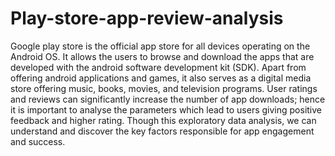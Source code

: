 # Play-store-app-review-analysis
Google play store is the official app store for all devices operating on the Android OS. It allows the users to browse and download the apps that are developed with the android software development kit (SDK).
Apart from offering android applications and games, it also serves as a digital media store offering music, books, movies, and television programs.
User ratings and reviews can significantly increase the number of app downloads; hence it is important to analyse the parameters which lead to users giving positive feedback and higher rating.
Though this exploratory data analysis, we can understand and discover the key factors responsible for app engagement and success.
